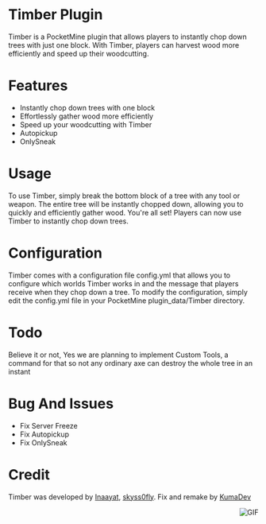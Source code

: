 # Timber Plugin
Timber is a PocketMine plugin that allows players to instantly chop down trees with just one block. With Timber, players can harvest wood more efficiently and speed up their woodcutting.

# Features
- Instantly chop down trees with one block
- Effortlessly gather wood more efficiently
- Speed up your woodcutting with Timber
- Autopickup
- OnlySneak

# Usage
To use Timber, simply break the bottom block of a tree with any tool or weapon. The entire tree will be instantly chopped down, allowing you to quickly and efficiently gather wood.
You're all set! Players can now use Timber to instantly chop down trees.

# Configuration
Timber comes with a configuration file config.yml that allows you to configure which worlds Timber works in and the message that players receive when they chop down a tree. To modify the configuration, simply edit the config.yml file in your PocketMine plugin_data/Timber directory.

# Todo
Believe it or not, Yes we are planning to implement Custom Tools, a command for that so not any ordinary axe can destroy the whole tree in an instant

# Bug And Issues
- Fix Server Freeze
- Fix Autopickup
- Fix OnlySneak

# Credit
Timber was developed by [Inaayat](https://github.com/Inaay), [skyss0fly](https://github.com/skyss0fly). Fix and remake by [KumaDev](https://github.com/KumaaDev)
  
<img align="right" alt="GIF" src="https://i.pinimg.com/originals/e4/26/70/e426702edf874b181aced1e2fa5c6cde.gif" />
